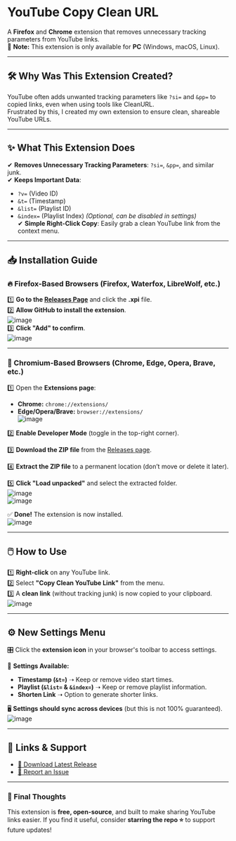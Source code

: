 # **YouTube Copy Clean URL**  

A **Firefox** and **Chrome** extension that removes unnecessary tracking parameters from YouTube links.  
🔹 **Note:** This extension is only available for **PC** (Windows, macOS, Linux).  

---

## **🛠️ Why Was This Extension Created?**  

YouTube often adds unwanted tracking parameters like `?si=` and `&pp=` to copied links, even when using tools like CleanURL.  
Frustrated by this, I created my own extension to ensure clean, shareable YouTube URLs. 

---

## **✨ What This Extension Does**  

✔ **Removes Unnecessary Tracking Parameters**: `?si=`, `&pp=`, and similar junk.  
✔ **Keeps Important Data**:  

- `?v=` (Video ID)  
- `&t=` (Timestamp)  
- `&list=` (Playlist ID)  
- `&index=` (Playlist Index) *(Optional, can be disabled in settings)*  
✔ **Simple Right-Click Copy**: Easily grab a clean YouTube link from the context menu.  

---

## **📥 Installation Guide**  

### **🔥 Firefox-Based Browsers** (Firefox, Waterfox, LibreWolf, etc.)  

1️⃣ **Go to the [Releases Page](https://github.com/RaspberryKitty1/Youtube-Copy-Clean-Url/releases)** and click the **.xpi** file.  
2️⃣ **Allow GitHub to install the extension**.  
   ![image](https://github.com/user-attachments/assets/97145067-c370-4d1f-b87d-2ee8c0189c24)  
3️⃣ **Click "Add" to confirm**.  
   ![image](https://github.com/user-attachments/assets/59f32b9f-9443-4cc4-a76d-b732bf893b7e)  

---

### **💠 Chromium-Based Browsers** (Chrome, Edge, Opera, Brave, etc.)  

1️⃣ Open the **Extensions page**:  

- **Chrome:** `chrome://extensions/`  
- **Edge/Opera/Brave:** `browser://extensions/`  
   ![image](https://github.com/user-attachments/assets/c53c8b31-ecb9-4605-943b-f604028d83b3)  

2️⃣ **Enable Developer Mode** (toggle in the top-right corner).  

3️⃣ **Download the ZIP file** from the [Releases page](https://github.com/RaspberryKitty1/Youtube-Copy-Clean-Url/releases).  

4️⃣ **Extract the ZIP file** to a permanent location (don’t move or delete it later).  

5️⃣ **Click "Load unpacked"** and select the extracted folder.  
   ![image](https://github.com/user-attachments/assets/376682ed-92ed-4b9c-bf77-7694f40ae7ca)  
   ![image](https://github.com/user-attachments/assets/33fc4ede-0d73-4775-be09-629506f3933e)  

✅ **Done!** The extension is now installed.  
   ![image](https://github.com/user-attachments/assets/5eb362e1-209d-4a1d-aaa9-9d40a924f587)  

---

## **🖱️ How to Use**  

1️⃣ **Right-click** on any YouTube link.  
2️⃣ Select **"Copy Clean YouTube Link"** from the menu.  
3️⃣ A **clean link** (without tracking junk) is now copied to your clipboard.  
   ![image](https://github.com/user-attachments/assets/8339cfc3-e814-4e90-8097-e0f04214ee30)  

---

## **⚙️ New Settings Menu**  

🎛️ Click the **extension icon** in your browser's toolbar to access settings.  

🔧 **Settings Available:**  

- **Timestamp (`&t=`)** ➝ Keep or remove video start times.  
- **Playlist (`&list=` & `&index=`)** ➝ Keep or remove playlist information.  
- **Shorten Link** ➝ Option to generate shorter links.  

🖥️ **Settings should sync across devices** (but this is not 100% guaranteed).  
   ![image](https://github.com/user-attachments/assets/e77cbebc-57b1-4a4d-b4f7-6b8ca802b0c9)  

---

## **🔗 Links & Support**  

- [🔄 Download Latest Release](https://github.com/RaspberryKitty1/Youtube-Copy-Clean-Url/releases)  
- [💬 Report an Issue](https://github.com/RaspberryKitty1/Youtube-Copy-Clean-Url/issues)  

---

### **📌 Final Thoughts**  

This extension is **free, open-source**, and built to make sharing YouTube links easier. If you find it useful, consider **starring the repo ⭐** to support future updates!  
